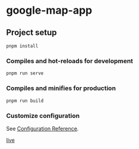 # google-map-app

## Project setup
```
pnpm install
```

### Compiles and hot-reloads for development
```
pnpm run serve
```

### Compiles and minifies for production
```
pnpm run build
```

### Customize configuration
See [Configuration Reference](https://cli.vuejs.org/config/).

[live](https://64ed3269030b170e3e2880d7--phenomenal-bonbon-8f1882.netlify.app/)
